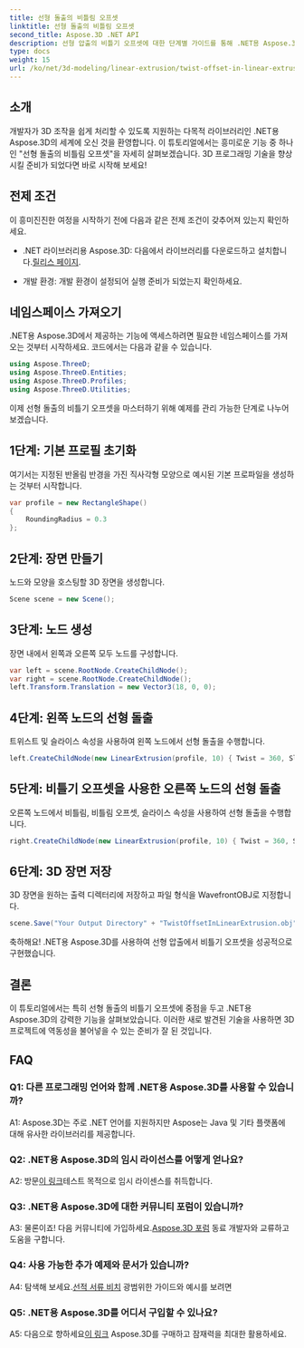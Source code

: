 ```yaml
---
title: 선형 돌출의 비틀림 오프셋
linktitle: 선형 돌출의 비틀림 오프셋
second_title: Aspose.3D .NET API
description: 선형 압출의 비틀기 오프셋에 대한 단계별 가이드를 통해 .NET용 Aspose.3D의 마법을 탐험해보세요. 3D 프로젝트를 손쉽게 향상시키세요.
type: docs
weight: 15
url: /ko/net/3d-modeling/linear-extrusion/twist-offset-in-linear-extrusion/
---
```

## 소개

개발자가 3D 조작을 쉽게 처리할 수 있도록 지원하는 다목적 라이브러리인 .NET용 Aspose.3D의 세계에 오신 것을 환영합니다. 이 튜토리얼에서는 흥미로운 기능 중 하나인 "선형 돌출의 비틀림 오프셋"을 자세히 살펴보겠습니다. 3D 프로그래밍 기술을 향상시킬 준비가 되었다면 바로 시작해 보세요!

## 전제 조건

이 흥미진진한 여정을 시작하기 전에 다음과 같은 전제 조건이 갖추어져 있는지 확인하세요.

-  .NET 라이브러리용 Aspose.3D: 다음에서 라이브러리를 다운로드하고 설치합니다.[릴리스 페이지](https://releases.aspose.com/3d/net/).

- 개발 환경: 개발 환경이 설정되어 실행 준비가 되었는지 확인하세요.

## 네임스페이스 가져오기

.NET용 Aspose.3D에서 제공하는 기능에 액세스하려면 필요한 네임스페이스를 가져오는 것부터 시작하세요. 코드에서는 다음과 같을 수 있습니다.

```csharp
using Aspose.ThreeD;
using Aspose.ThreeD.Entities;
using Aspose.ThreeD.Profiles;
using Aspose.ThreeD.Utilities;
```

이제 선형 돌출의 비틀기 오프셋을 마스터하기 위해 예제를 관리 가능한 단계로 나누어 보겠습니다.

## 1단계: 기본 프로필 초기화

여기서는 지정된 반올림 반경을 가진 직사각형 모양으로 예시된 기본 프로파일을 생성하는 것부터 시작합니다.

```csharp
var profile = new RectangleShape()
{
    RoundingRadius = 0.3
};
```

## 2단계: 장면 만들기

노드와 모양을 호스팅할 3D 장면을 생성합니다.

```csharp
Scene scene = new Scene();
```

## 3단계: 노드 생성

장면 내에서 왼쪽과 오른쪽 모두 노드를 구성합니다.

```csharp
var left = scene.RootNode.CreateChildNode();
var right = scene.RootNode.CreateChildNode();
left.Transform.Translation = new Vector3(18, 0, 0);
```

## 4단계: 왼쪽 노드의 선형 돌출

트위스트 및 슬라이스 속성을 사용하여 왼쪽 노드에서 선형 돌출을 수행합니다.

```csharp
left.CreateChildNode(new LinearExtrusion(profile, 10) { Twist = 360, Slices = 100 });
```

## 5단계: 비틀기 오프셋을 사용한 오른쪽 노드의 선형 돌출

오른쪽 노드에서 비틀림, 비틀림 오프셋, 슬라이스 속성을 사용하여 선형 돌출을 수행합니다.

```csharp
right.CreateChildNode(new LinearExtrusion(profile, 10) { Twist = 360, Slices = 100, TwistOffset = new Vector3(3, 0, 0) });
```

## 6단계: 3D 장면 저장

3D 장면을 원하는 출력 디렉터리에 저장하고 파일 형식을 WavefrontOBJ로 지정합니다.

```csharp
scene.Save("Your Output Directory" + "TwistOffsetInLinearExtrusion.obj", FileFormat.WavefrontOBJ);
```

축하해요! .NET용 Aspose.3D를 사용하여 선형 압출에서 비틀기 오프셋을 성공적으로 구현했습니다.

## 결론

이 튜토리얼에서는 특히 선형 돌출의 비틀기 오프셋에 중점을 두고 .NET용 Aspose.3D의 강력한 기능을 살펴보았습니다. 이러한 새로 발견된 기술을 사용하면 3D 프로젝트에 역동성을 불어넣을 수 있는 준비가 잘 된 것입니다.

## FAQ

### Q1: 다른 프로그래밍 언어와 함께 .NET용 Aspose.3D를 사용할 수 있습니까?

A1: Aspose.3D는 주로 .NET 언어를 지원하지만 Aspose는 Java 및 기타 플랫폼에 대해 유사한 라이브러리를 제공합니다.

### Q2: .NET용 Aspose.3D의 임시 라이선스를 어떻게 얻나요?

 A2: 방문[이 링크](https://purchase.aspose.com/temporary-license/)테스트 목적으로 임시 라이센스를 취득합니다.

### Q3: .NET용 Aspose.3D에 대한 커뮤니티 포럼이 있습니까?

 A3: 물론이죠! 다음 커뮤니티에 가입하세요.[Aspose.3D 포럼](https://forum.aspose.com/c/3d/18) 동료 개발자와 교류하고 도움을 구합니다.

### Q4: 사용 가능한 추가 예제와 문서가 있습니까?

 A4: 탐색해 보세요.[선적 서류 비치](https://reference.aspose.com/3d/net/) 광범위한 가이드와 예시를 보려면

### Q5: .NET용 Aspose.3D를 어디서 구입할 수 있나요?

 A5: 다음으로 향하세요[이 링크](https://purchase.aspose.com/buy) Aspose.3D를 구매하고 잠재력을 최대한 활용하세요.